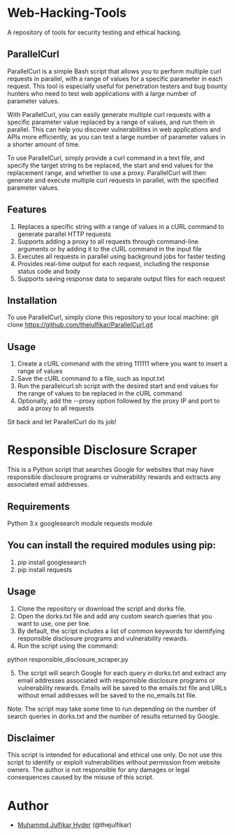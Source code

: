 # Web-Hacking-Tools
A repository of tools for security testing and ethical hacking.

## ParallelCurl
ParallelCurl is a simple Bash script that allows you to perform multiple curl requests in parallel, with a range of values for a specific parameter in each request. This tool is especially useful for penetration testers and bug bounty hunters who need to test web applications with a large number of parameter values.

With ParallelCurl, you can easily generate multiple curl requests with a specific parameter value replaced by a range of values, and run them in parallel. This can help you discover vulnerabilities in web applications and APIs more efficiently, as you can test a large number of parameter values in a shorter amount of time.

To use ParallelCurl, simply provide a curl command in a text file, and specify the target string to be replaced, the start and end values for the replacement range, and whether to use a proxy. ParallelCurl will then generate and execute multiple curl requests in parallel, with the specified parameter values.

## Features
1. Replaces a specific string with a range of values in a cURL command to generate parallel HTTP requests
2. Supports adding a proxy to all requests through command-line arguments or by adding it to the cURL command in the input file
3. Executes all requests in parallel using background jobs for faster testing
4. Provides real-time output for each request, including the response status code and body
5. Supports saving response data to separate output files for each request

## Installation
To use ParallelCurl, simply clone this repository to your local machine:
git clone https://github.com/thejulfikar/ParallelCurl.git

## Usage

1. Create a cURL command with the string 111111 where you want to insert a range of values
2. Save the cURL command to a file, such as input.txt
3. Run the parallelcurl.sh script with the desired start and end values for the range of values to be replaced in the cURL command
4. Optionally, add the --proxy option followed by the proxy IP and port to add a proxy to all requests

  
Sit back and let ParallelCurl do its job!

  
  

# Responsible Disclosure Scraper
This is a Python script that searches Google for websites that may have responsible disclosure programs or vulnerability rewards and extracts any associated email addresses.

## Requirements
Python 3.x
googlesearch module
requests module

## You can install the required modules using pip:
1. pip install googlesearch
2. pip install requests

## Usage
1. Clone the repository or download the script and dorks file.
2. Open the dorks.txt file and add any custom search queries that you want to use, one per line. 
3. By default, the script includes a list of common keywords for identifying responsible disclosure programs and vulnerability rewards.
4. Run the script using the command:

python responsible_disclosure_scraper.py

5. The script will search Google for each query in dorks.txt and extract any email addresses associated with responsible disclosure programs or vulnerability rewards. Emails will be saved to the emails.txt file and URLs without email addresses will be saved to the no_emails.txt file.

Note: The script may take some time to run depending on the number of search queries in dorks.txt and the number of results returned by Google.

## Disclaimer
This script is intended for educational and ethical use only. Do not use this script to identify or exploit vulnerabilities without permission from website owners. The author is not responsible for any damages or legal consequences caused by the misuse of this script.


  

# Author

* [Muhammd Julfikar Hyder](https://twitter.com/thejulfikar) (@thejulfikar)
